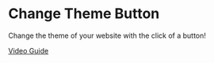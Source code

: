 # Change Theme Button

Change the theme of your website with the click of a button!

[Video Guide](https://youtu.be/AaVxSc11t3Y)
